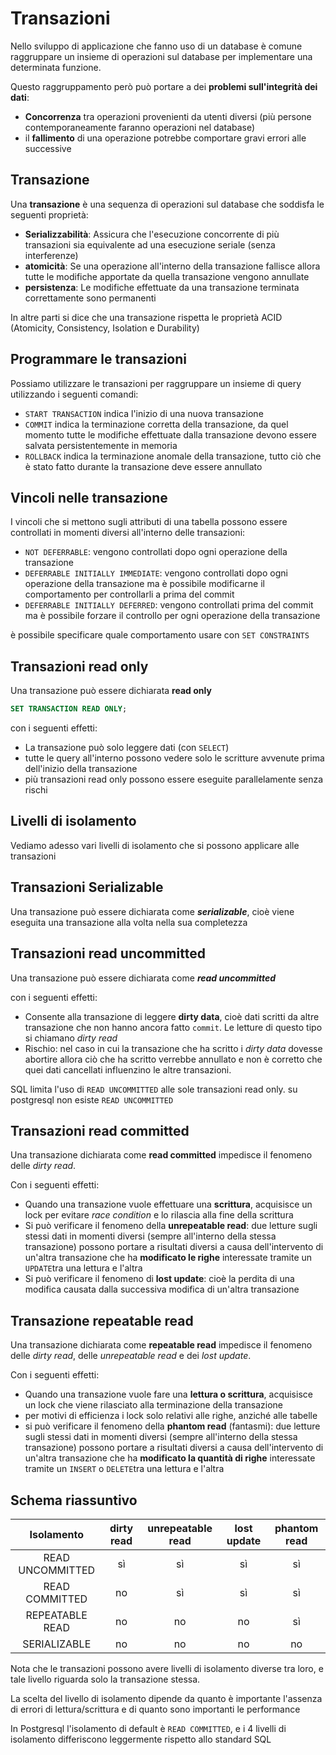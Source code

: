 ﻿# Transazioni

Nello sviluppo di applicazione che fanno uso di un database è comune raggruppare un insieme di operazioni sul database per implementare una determinata funzione.

Questo raggruppamento però può portare a dei **problemi sull'integrità dei dati**:
- **Concorrenza** tra operazioni provenienti da utenti diversi (più persone contemporaneamente faranno operazioni nel database)
- il **fallimento** di una operazione potrebbe comportare gravi errori alle successive

## Transazione

Una **transazione** è una sequenza di operazioni sul database che soddisfa le seguenti proprietà:

- **Serializzabilità**: Assicura che l'esecuzione concorrente di più transazioni sia equivalente ad una esecuzione seriale (senza interferenze)
- **atomicità**: Se una operazione all'interno della transazione fallisce allora tutte le modifiche apportate da quella transazione vengono annullate
- **persistenza**: Le modifiche effettuate da una transazione terminata correttamente sono permanenti

In altre parti si dice che una transazione rispetta le proprietà ACID (Atomicity, Consistency, Isolation e Durability)

## Programmare le transazioni

Possiamo utilizzare le transazioni per raggruppare un insieme di query utilizzando i seguenti comandi:

- `START TRANSACTION` indica l'inizio di una nuova transazione
- `COMMIT` indica la terminazione corretta della transazione, da quel momento tutte le modifiche effettuate dalla transazione devono essere salvata persistentemente in memoria
- `ROLLBACK` indica la terminazione anomale della transazione, tutto ciò che è stato fatto durante la transazione deve essere annullato

## Vincoli nelle transazione

I vincoli che si mettono sugli attributi di una tabella possono essere controllati in momenti diversi all'interno delle transazioni:
- `NOT DEFERRABLE`: vengono controllati dopo ogni operazione della transazione
- `DEFERRABLE INITIALLY IMMEDIATE`: vengono controllati dopo ogni operazione della transazione ma è possibile modificarne il comportamento per controllarli a prima del commit
- `DEFERRABLE INITIALLY DEFERRED`: vengono controllati prima del commit ma è possibile forzare il controllo per ogni operazione della transazione

è possibile specificare quale comportamento usare con `SET CONSTRAINTS`

## Transazioni read only

Una transazione può essere dichiarata **read only**

```sql
SET TRANSACTION READ ONLY;
```
con i seguenti effetti:
- La transazione può solo leggere dati (con `SELECT`)
- tutte le query all'interno possono vedere solo le scritture avvenute prima dell'inizio della transazione
- più transazioni read only possono essere eseguite parallelamente senza rischi

## Livelli di isolamento 

Vediamo adesso vari livelli di isolamento che si possono applicare alle transazioni

## Transazioni Serializable

Una transazione può essere dichiarata come ***serializable***, cioè viene eseguita una transazione alla volta nella sua completezza

## Transazioni read uncommitted

Una transazione può essere dichiarata come ***read uncommitted***

con i seguenti effetti:

- Consente alla transazione di leggere **dirty data**, cioè dati scritti da altre transazione che non hanno ancora fatto `commit`. Le letture di questo tipo si chiamano *dirty read*
- Rischio: nel caso in cui la transazione che ha scritto i *dirty data* dovesse abortire allora ciò che ha scritto verrebbe annullato e non è corretto che quei dati cancellati influenzino le altre transazioni.

SQL limita l'uso di `READ UNCOMMITTED` alle sole transazioni read only.
su postgresql non esiste `READ UNCOMMITTED`

## Transazioni read committed

Una transazione dichiarata come **read committed** impedisce il fenomeno delle *dirty read*.

Con i seguenti effetti:
- Quando una transazione vuole effettuare una **scrittura**, acquisisce un lock per evitare *race condition* e lo rilascia alla fine della scrittura
- Si può verificare il fenomeno della **unrepeatable read**: due letture sugli stessi dati in momenti diversi (sempre all'interno della stessa transazione) possono portare a risultati diversi a causa dell'intervento di un'altra transazione che ha **modificato le righe** interessate  tramite un `UPDATE`tra una lettura e l'altra
- Si può verificare il fenomeno di **lost update**: cioè la perdita di una modifica causata dalla successiva modifica di un'altra transazione

## Transazione repeatable read

Una transazione dichiarata come **repeatable read** impedisce il fenomeno delle *dirty read*, delle *unrepeatable read* e dei *lost update*.

Con i seguenti effetti:
- Quando una transazione vuole fare una **lettura o scrittura**, acquisisce un lock che viene rilasciato alla terminazione della transazione
- per motivi di efficienza i lock solo relativi alle righe, anziché alle tabelle
- si può verificare il fenomeno della **phantom read** (fantasmi): due letture sugli stessi dati in momenti diversi (sempre all'interno della stessa transazione) possono portare a risultati diversi a causa dell'intervento di un'altra transazione che ha **modificato la quantità di righe** interessate tramite un `INSERT` o `DELETE`tra una lettura e l'altra

## Schema riassuntivo

| Isolamento | dirty read | unrepeatable read | lost update | phantom read | 
|:--:|:--:|:--:|:--:|:--:|
| READ UNCOMMITTED | sì | sì | sì | sì |
| READ COMMITTED| no | sì | sì | sì |
| REPEATABLE READ| no | no | no | sì |
| SERIALIZABLE | no | no | no | no |


Nota che le transazioni possono avere livelli di isolamento diverse tra loro, e tale livello riguarda solo la transazione stessa.

La scelta del livello di isolamento dipende da quanto è importante l'assenza di errori di lettura/scrittura e di quanto sono importanti le performance

In Postgresql l'isolamento di default è `READ COMMITTED`, e i 4 livelli di isolamento differiscono leggermente rispetto allo standard SQL
